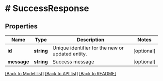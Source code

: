 # # SuccessResponse

## Properties

Name | Type | Description | Notes
------------ | ------------- | ------------- | -------------
**id** | **string** | Unique identifier for the new or updated entity. | [optional]
**message** | **string** | Success message | [optional]

[[Back to Model list]](../../../README.md#models) [[Back to API list]](../../../README.md#endpoints) [[Back to README]](../../../README.md)
